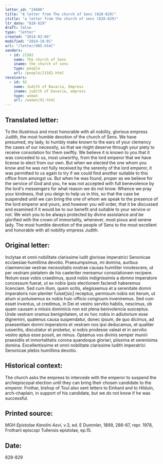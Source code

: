 ```yaml
---
letter_id: "24686"
title: "A letter from The church of Sens (828-829)"
ititle: "a letter from the church of sens (828-829)"
ltr_date: "828-829"
draft: false
type: "letter"
created: "2014-03-04"
modified: "2014-10-01"
url: "/letter/985.html"
senders:
  - id: 21582
    name: The church of Sens
    iname: the church of sens
    type: people
    url: /people/21582.html
receivers:
  - id: 92
    name: Judith of Bavaria, Empress
    iname: judith of bavaria, empress
    type: woman
    url: /woman/92.html
---
```

<h2> Translated letter:</h2>To the illustrious and most honorable with all nobility, glorious empress Judith, the most humble devotion of the church of Sens.
We have presumed, my lady, to humbly make known to the ears of your clemency the cases of our necessity, so that we might deserve through your piety to receive consolation for them swiftly.  We believe it is known to you that it was conceded to us, most unworthy, from the lord emperor that we have license to elect from our own.  But when we elected
the one whom you know and he was not fully received by the serenity of the lord emperor, it was permitted to us again to try if we could find another suitable to this office from amongst us.  But when he was found, proper as we believe for the service of God and you, he was not accepted with full benevolence by the lord's messengers for what reason we do not know.  Whence we pray your kindness, that you deign to help us in this, so that the case be suspended until we can bring the one of whom we speak to the presence of the lord emperor and yours, and however you will order, that it be discussed and examined if it would be to our benefit and suitable to your service or not.  We wish you to be always protected by divine assistance and be glorified with the crown of immortality, whenever, most pious and serene lady.
The most humble devotion of the people of Sens to the most excellent and honorable with all nobility empress Judith.
<h2 class="mt-4"> Original letter:</h2>Inclytae et omni nobilitate clarissime Iudit gloriose imperatrici Senonicae ecclaesiae humillima devotio.
Praesumpsimus, mi domina, auribus claemenciae vestrae necessitatis nostrae causas humiliter innotescere, ut per vestram pietatem de his caeleriter mereamur consolationem recipere.  Notum esse vobis craedimus, quod nobis indignissimis a domno imperatore concessum fuerat, ut ex nobis ipsis electionem faciendi haberemus licenciam.  Sed cum illum, quem scitis, elegissemus et a serenitate domni imperatoris non pleniter fuiset[sic] receptus, permisum nobis est iterum, ut alium si potuisemus ex nobis huic officio congruum inveniremus.  Sed cum esset inventus, ut credimus, in Dei et vestro servitio habilis, nescimus, ob quam causam a missis dominicis non est plena benivolencia susceptus.  Unde vestram oramus benignitatem, ut ex hoc nobis in adiutorium esse dignemini, quatenus causa suspendatur, donec ipsum, de quo dicimus, ad praesentiam domni imperatoris et vestram nos ipsi deducamus, et qualiter iusseritis, discutiatur et probetur, si nobis prodesse valeat et in servitio vestro aptus esse possit, an minus.  Optamus vos divinis semper muniri praesidiis et inmortalitatis corona quandoque gloriari, piissima et serenisima domina.
Excellentissime et omni nobilitate clarissime Iudith imperatrici Senonicae plebis humillima devotio.
<h2 class="mt-4"> Historical context:</h2>The church asks the empress to intercede with the emperor to suspend the archiepiscopal election until they can bring their chosen candidate to the emperor.  Frothar, bishop of Toul also sent letters to Einhard and to Hilduin, arch-chaplain, in support of his candidate, but we do not know if he was successful.
<h2 class="mt-4"> Printed source:</h2><p>MGH <em>Epistolae Karolini Aevi</em>, v.3, ed. E Dummler, 1899, 286-87, repr. 1978, Frotharii episcopi Tullensis epistolae, ep.15.</p><h2 class="mt-4"> Date:</h2>828-829
